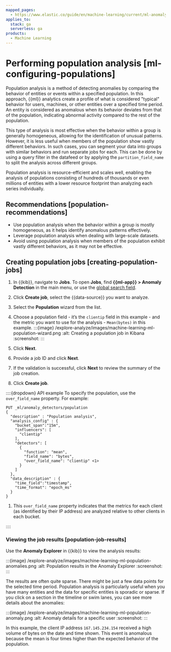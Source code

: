 ```yaml
---
mapped_pages:
  - https://www.elastic.co/guide/en/machine-learning/current/ml-anomaly-detection-job-types.html
applies_to:
  stack: ga
  serverless: ga
products:
  - Machine Learning
---
```


# Performing population analysis [ml-configuring-populations]

Population analysis is a method of detecting anomalies by comparing the behavior of entities or events within a specified population. In this approach, {{ml}} analytics create a profile of what is considered "typical" behavior for users, machines, or other entities over a specified time period. An entity is considered as anomalous when its behavior deviates from that of the population, indicating abnormal activity compared to the rest of the population.

This type of analysis is most effective when the behavior within a group is generally homogeneous, allowing for the identification of unusual patterns. However, it is less useful when members of the population show vastly different behaviors. In such cases, you can segment your data into groups with similar behaviors and run separate jobs for each. This can be done by using a query filter in the datafeed or by applying the `partition_field_name` to split the analysis across different groups.

Population analysis is resource-efficient and scales well, enabling the analysis of populations consisting of hundreds of thousands or even millions of entities with a lower resource footprint than analyzing each series individually.

## Recommendations [population-recommendations]

* Use population analysis when the behavior within a group is mostly homogeneous, as it helps identify anomalous patterns effectively.
* Leverage population analysis when dealing with large-scale datasets.
* Avoid using population analysis when members of the population exhibit vastly different behaviors, as it may not be effective.

## Creating population jobs [creating-population-jobs]

1. In {{kib}}, navigate to **Jobs**. To open **Jobs**, find **{{ml-app}} > Anomaly Detection** in the main menu, or use the [global search field](/explore-analyze/query-filter/filtering.md#_finding_your_apps_and_objects).
2. Click **Create job**, select the {{data-source}} you want to analyze.
3. Select the **Population** wizard from the list.
4. Choose a population field - it’s the `clientip` field in this example - and the metric you want to use for the analysis - `Mean(bytes)` in this example.
   :::{image} /explore-analyze/images/machine-learning-ml-population-wizard.png
   :alt: Creating a population job in Kibana
   :screenshot:
   :::

5. Click **Next**.
6. Provide a job ID and click **Next**.
7. If the validation is successful, click **Next** to review the summary of the job creation.
8. Click **Create job**.

::::{dropdown} API example
To specify the population, use the `over_field_name` property. For example:

```console
PUT _ml/anomaly_detectors/population
{
  "description" : "Population analysis",
  "analysis_config" : {
    "bucket_span":"15m",
    "influencers": [
      "clientip"
    ],
    "detectors": [
      {
        "function": "mean",
        "field_name": "bytes",
        "over_field_name": "clientip" <1>
      }
    ]
  },
  "data_description" : {
    "time_field":"timestamp",
    "time_format": "epoch_ms"
  }
}
```

1. This `over_field_name` property indicates that the metrics for each client (as identified by their IP address) are analyzed relative to other clients in each bucket.

::::

### Viewing the job results [population-job-results]

Use the **Anomaly Explorer** in {{kib}} to view the analysis results:

:::{image} /explore-analyze/images/machine-learning-ml-population-anomalies.png
:alt: Population results in the Anomaly Explorer
:screenshot:
:::

The results are often quite sparse. There might be just a few data points for the selected time period. Population analysis is particularly useful when you have many entities and the data for specific entitles is sporadic or sparse. If you click on a section in the timeline or swim lanes, you can see more details about the anomalies:

:::{image} /explore-analyze/images/machine-learning-ml-population-anomaly.png
:alt: Anomaly details for a specific user
:screenshot:
:::

In this example, the client IP address `167.145.234.154` received a high volume of bytes on the date and time shown. This event is anomalous because the mean is four times higher than the expected behavior of the population.

